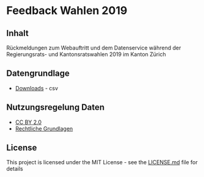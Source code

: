# Feedback Wahlen 2019

## Inhalt
Rückmeldungen zum Webauftritt und dem Datenservice während der Regierungsrats- und Kantonsratswahlen 2019 im Kanton Zürich

## Datengrundlage

* [Downloads](https://193.246.68.117:3000/STAT/Feedback_Wahlen2019/src/branch/master/data) - csv

## Nutzungsregelung Daten
* [CC BY 2.0](https://creativecommons.org/licenses/by/2.0/)
* [Rechtliche Grundlagen](https://statistik.zh.ch/internet/justiz_inneres/statistik/de/ueber_uns/rechtliche_grundlagen/nutzungsregelungen.html)

## License

This project is licensed under the MIT License - see the [LICENSE.md](LICENSE.md) file for details